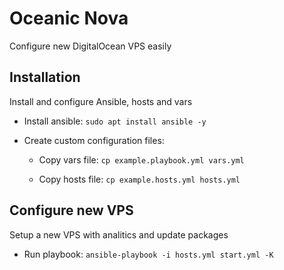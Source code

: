 # Oceanic Nova

Configure new DigitalOcean VPS easily

## Installation

Install and configure Ansible, hosts and vars

- Install ansible: `sudo apt install ansible -y`

- Create custom configuration files:

  - Copy vars file: `cp example.playbook.yml vars.yml`

  - Copy hosts file: `cp example.hosts.yml hosts.yml`

## Configure new VPS

Setup a new VPS with analitics and update packages

- Run playbook: `ansible-playbook -i hosts.yml start.yml -K`
